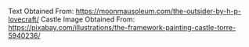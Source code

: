Text Obtained From: https://moonmausoleum.com/the-outsider-by-h-p-lovecraft/
Castle Image Obtained From: https://pixabay.com/illustrations/the-framework-painting-castle-torre-5940236/